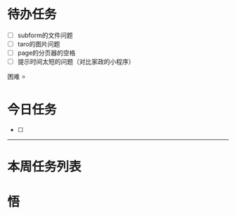 # 待办任务
- [ ] subform的文件问题
- [ ] taro的图片问题
- [ ] page的分页器的空格
- [ ] 提示时间太短的问题（对比家政的小程序）

困难
⭐

# 今日任务
- [ ] 




------
# 本周任务列表



# 悟